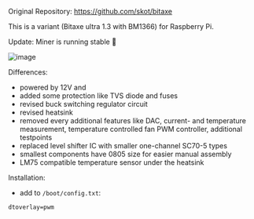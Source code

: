 Original Repository: https://github.com/skot/bitaxe


This is a variant (Bitaxe ultra 1.3 with BM1366) for Raspberry Pi.

Update: Miner is running stable 🥳


![image](https://github.com/shufps/piaxe/assets/3079832/1b79eda2-acb0-4a86-ad00-c1af6b7e4b8b)




Differences:

- powered by 12V and
- added some protection like TVS diode and fuses
- revised buck switching regulator circuit
- revised heatsink
- removed every additional features like DAC, current- and temperature measurement, temperature controlled fan PWM controller, additional testpoints
- replaced level shifter IC with smaller one-channel SC70-5 types
- smallest components have 0805 size for easier manual assembly
- LM75 compatible temperature sensor under the heatsink

Installation:

- add to `/boot/config.txt`:
```
dtoverlay=pwm
```
